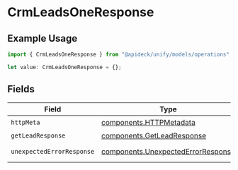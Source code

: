 # CrmLeadsOneResponse

## Example Usage

```typescript
import { CrmLeadsOneResponse } from "@apideck/unify/models/operations";

let value: CrmLeadsOneResponse = {};
```

## Fields

| Field                                                                                    | Type                                                                                     | Required                                                                                 | Description                                                                              |
| ---------------------------------------------------------------------------------------- | ---------------------------------------------------------------------------------------- | ---------------------------------------------------------------------------------------- | ---------------------------------------------------------------------------------------- |
| `httpMeta`                                                                               | [components.HTTPMetadata](../../models/components/httpmetadata.md)                       | :heavy_check_mark:                                                                       | N/A                                                                                      |
| `getLeadResponse`                                                                        | [components.GetLeadResponse](../../models/components/getleadresponse.md)                 | :heavy_minus_sign:                                                                       | Lead                                                                                     |
| `unexpectedErrorResponse`                                                                | [components.UnexpectedErrorResponse](../../models/components/unexpectederrorresponse.md) | :heavy_minus_sign:                                                                       | Unexpected error                                                                         |
